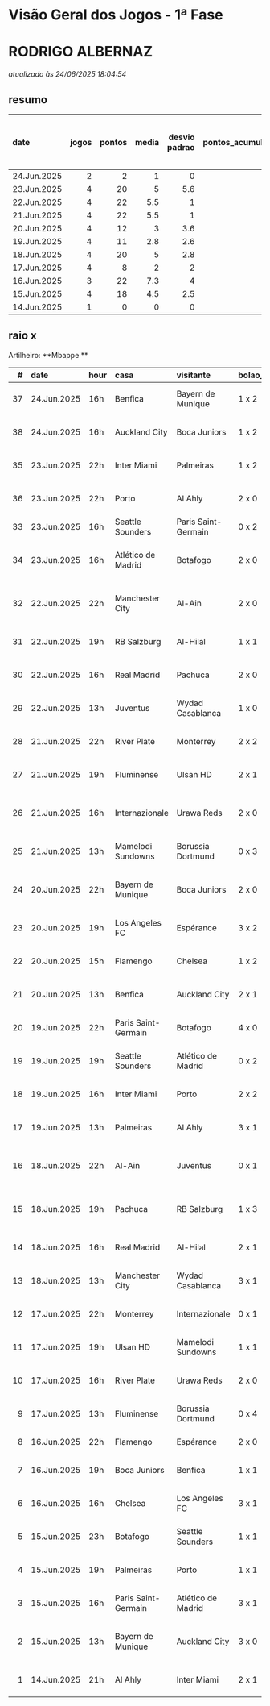 # Visão Geral dos Jogos - 1ª Fase

# RODRIGO ALBERNAZ

_atualizado às 24/06/2025 18:04:54_

## resumo

| date        |   jogos |   pontos |   media |   desvio padrao |   pontos_acumulados |   1-Placar exato |   2-Vencedor + gols de um time |   3-Vencedor correto |   4-Gols de um time |   5-Nenhum acerto |
|:------------|--------:|---------:|--------:|----------------:|--------------------:|-----------------:|-------------------------------:|---------------------:|--------------------:|------------------:|
| 24.Jun.2025 |       2 |        2 |     1   |             0   |                 157 |                0 |                              0 |                    0 |                   2 |                 0 |
| 23.Jun.2025 |       4 |       20 |     5   |             5.6 |                 155 |                1 |                              1 |                    0 |                   1 |                 1 |
| 22.Jun.2025 |       4 |       22 |     5.5 |             1   |                 135 |                0 |                              1 |                    3 |                   0 |                 0 |
| 21.Jun.2025 |       4 |       22 |     5.5 |             1   |                 113 |                0 |                              1 |                    3 |                   0 |                 0 |
| 20.Jun.2025 |       4 |       12 |     3   |             3.6 |                  91 |                0 |                              1 |                    1 |                   0 |                 2 |
| 19.Jun.2025 |       4 |       11 |     2.8 |             2.6 |                  79 |                0 |                              0 |                    2 |                   1 |                 1 |
| 18.Jun.2025 |       4 |       20 |     5   |             2.8 |                  68 |                0 |                              2 |                    1 |                   1 |                 0 |
| 17.Jun.2025 |       4 |        8 |     2   |             2   |                  48 |                0 |                              0 |                    1 |                   3 |                 0 |
| 16.Jun.2025 |       3 |       22 |     7.3 |             4   |                  40 |                1 |                              0 |                    2 |                   0 |                 0 |
| 15.Jun.2025 |       4 |       18 |     4.5 |             2.5 |                  18 |                0 |                              1 |                    2 |                   1 |                 0 |
| 14.Jun.2025 |       1 |        0 |     0   |             0   |                   0 |                0 |                              0 |                    0 |                   0 |                 1 |

## raio x

Artilheiro: **Mbappe **

|   # | date        | hour   | casa                | visitante           | bolao_placar   | bolao_time          | real_placar   | real_time           |   pontos | criterio                     |   pontos_acumulados |
|----:|:------------|:-------|:--------------------|:--------------------|:---------------|:--------------------|:--------------|:--------------------|---------:|:-----------------------------|--------------------:|
|  37 | 24.Jun.2025 | 16h    | Benfica             | Bayern de Munique   | 1 x 2          | Bayern de Munique   | 1 x 0         | Benfica             |        1 | 4-Gols de um time            |                 156 |
|  38 | 24.Jun.2025 | 16h    | Auckland City       | Boca Juniors        | 1 x 2          | Boca Juniors        | 1 x 1         | empate              |        1 | 4-Gols de um time            |                 157 |
|  35 | 23.Jun.2025 | 22h    | Inter Miami         | Palmeiras           | 1 x 2          | Palmeiras           | 2 x 2         | empate              |        1 | 4-Gols de um time            |                 155 |
|  36 | 23.Jun.2025 | 22h    | Porto               | Al Ahly             | 2 x 0          | Porto               | 4 x 4         | empate              |        0 | 5-Nenhum acerto              |                 155 |
|  33 | 23.Jun.2025 | 16h    | Seattle Sounders    | Paris Saint-Germain | 0 x 2          | Paris Saint-Germain | 0 x 2         | Paris Saint-Germain |       12 | 1-Placar exato               |                 147 |
|  34 | 23.Jun.2025 | 16h    | Atlético de Madrid  | Botafogo            | 2 x 0          | Atlético de Madrid  | 1 x 0         | Atlético de Madrid  |        7 | 2-Vencedor + gols de um time |                 154 |
|  32 | 22.Jun.2025 | 22h    | Manchester City     | Al-Ain              | 2 x 0          | Manchester City     | 6 x 0         | Manchester City     |        7 | 2-Vencedor + gols de um time |                 135 |
|  31 | 22.Jun.2025 | 19h    | RB Salzburg         | Al-Hilal            | 1 x 1          | empate              | 0 x 0         | empate              |        5 | 3-Vencedor correto           |                 128 |
|  30 | 22.Jun.2025 | 16h    | Real Madrid         | Pachuca             | 2 x 0          | Real Madrid         | 3 x 1         | Real Madrid         |        5 | 3-Vencedor correto           |                 123 |
|  29 | 22.Jun.2025 | 13h    | Juventus            | Wydad Casablanca    | 1 x 0          | Juventus            | 4 x 1         | Juventus            |        5 | 3-Vencedor correto           |                 118 |
|  28 | 21.Jun.2025 | 22h    | River Plate         | Monterrey           | 2 x 2          | empate              | 0 x 0         | empate              |        5 | 3-Vencedor correto           |                 113 |
|  27 | 21.Jun.2025 | 19h    | Fluminense          | Ulsan HD            | 2 x 1          | Fluminense          | 4 x 2         | Fluminense          |        5 | 3-Vencedor correto           |                 108 |
|  26 | 21.Jun.2025 | 16h    | Internazionale      | Urawa Reds          | 2 x 0          | Internazionale      | 2 x 1         | Internazionale      |        7 | 2-Vencedor + gols de um time |                 103 |
|  25 | 21.Jun.2025 | 13h    | Mamelodi Sundowns   | Borussia Dortmund   | 0 x 3          | Borussia Dortmund   | 3 x 4         | Borussia Dortmund   |        5 | 3-Vencedor correto           |                  96 |
|  24 | 20.Jun.2025 | 22h    | Bayern de Munique   | Boca Juniors        | 2 x 0          | Bayern de Munique   | 2 x 1         | Bayern de Munique   |        7 | 2-Vencedor + gols de um time |                  91 |
|  23 | 20.Jun.2025 | 19h    | Los Angeles FC      | Espérance           | 3 x 2          | Los Angeles FC      | 0 x 1         | Espérance           |        0 | 5-Nenhum acerto              |                  84 |
|  22 | 20.Jun.2025 | 15h    | Flamengo            | Chelsea             | 1 x 2          | Chelsea             | 3 x 1         | Flamengo            |        0 | 5-Nenhum acerto              |                  84 |
|  21 | 20.Jun.2025 | 13h    | Benfica             | Auckland City       | 2 x 1          | Benfica             | 6 x 0         | Benfica             |        5 | 3-Vencedor correto           |                  84 |
|  20 | 19.Jun.2025 | 22h    | Paris Saint-Germain | Botafogo            | 4 x 0          | Paris Saint-Germain | 0 x 1         | Botafogo            |        0 | 5-Nenhum acerto              |                  79 |
|  19 | 19.Jun.2025 | 19h    | Seattle Sounders    | Atlético de Madrid  | 0 x 2          | Atlético de Madrid  | 1 x 3         | Atlético de Madrid  |        5 | 3-Vencedor correto           |                  79 |
|  18 | 19.Jun.2025 | 16h    | Inter Miami         | Porto               | 2 x 2          | empate              | 2 x 1         | Inter Miami         |        1 | 4-Gols de um time            |                  74 |
|  17 | 19.Jun.2025 | 13h    | Palmeiras           | Al Ahly             | 3 x 1          | Palmeiras           | 2 x 0         | Palmeiras           |        5 | 3-Vencedor correto           |                  73 |
|  16 | 18.Jun.2025 | 22h    | Al-Ain              | Juventus            | 0 x 1          | Juventus            | 0 x 5         | Juventus            |        7 | 2-Vencedor + gols de um time |                  68 |
|  15 | 18.Jun.2025 | 19h    | Pachuca             | RB Salzburg         | 1 x 3          | RB Salzburg         | 1 x 2         | RB Salzburg         |        7 | 2-Vencedor + gols de um time |                  61 |
|  14 | 18.Jun.2025 | 16h    | Real Madrid         | Al-Hilal            | 2 x 1          | Real Madrid         | 1 x 1         | empate              |        1 | 4-Gols de um time            |                  54 |
|  13 | 18.Jun.2025 | 13h    | Manchester City     | Wydad Casablanca    | 3 x 1          | Manchester City     | 2 x 0         | Manchester City     |        5 | 3-Vencedor correto           |                  53 |
|  12 | 17.Jun.2025 | 22h    | Monterrey           | Internazionale      | 0 x 1          | Internazionale      | 1 x 1         | empate              |        1 | 4-Gols de um time            |                  48 |
|  11 | 17.Jun.2025 | 19h    | Ulsan HD            | Mamelodi Sundowns   | 1 x 1          | empate              | 0 x 1         | Mamelodi Sundowns   |        1 | 4-Gols de um time            |                  47 |
|  10 | 17.Jun.2025 | 16h    | River Plate         | Urawa Reds          | 2 x 0          | River Plate         | 3 x 1         | River Plate         |        5 | 3-Vencedor correto           |                  46 |
|   9 | 17.Jun.2025 | 13h    | Fluminense          | Borussia Dortmund   | 0 x 4          | Borussia Dortmund   | 0 x 0         | empate              |        1 | 4-Gols de um time            |                  41 |
|   8 | 16.Jun.2025 | 22h    | Flamengo            | Espérance           | 2 x 0          | Flamengo            | 2 x 0         | Flamengo            |       12 | 1-Placar exato               |                  40 |
|   7 | 16.Jun.2025 | 19h    | Boca Juniors        | Benfica             | 1 x 1          | empate              | 2 x 2         | empate              |        5 | 3-Vencedor correto           |                  28 |
|   6 | 16.Jun.2025 | 16h    | Chelsea             | Los Angeles FC      | 3 x 1          | Chelsea             | 2 x 0         | Chelsea             |        5 | 3-Vencedor correto           |                  23 |
|   5 | 15.Jun.2025 | 23h    | Botafogo            | Seattle Sounders    | 1 x 1          | empate              | 2 x 1         | Botafogo            |        1 | 4-Gols de um time            |                  18 |
|   4 | 15.Jun.2025 | 19h    | Palmeiras           | Porto               | 1 x 1          | empate              | 0 x 0         | empate              |        5 | 3-Vencedor correto           |                  17 |
|   3 | 15.Jun.2025 | 16h    | Paris Saint-Germain | Atlético de Madrid  | 3 x 1          | Paris Saint-Germain | 4 x 0         | Paris Saint-Germain |        5 | 3-Vencedor correto           |                  12 |
|   2 | 15.Jun.2025 | 13h    | Bayern de Munique   | Auckland City       | 3 x 0          | Bayern de Munique   | 10 x 0        | Bayern de Munique   |        7 | 2-Vencedor + gols de um time |                   7 |
|   1 | 14.Jun.2025 | 21h    | Al Ahly             | Inter Miami         | 2 x 1          | Al Ahly             | 0 x 0         | empate              |        0 | 5-Nenhum acerto              |                   0 |
